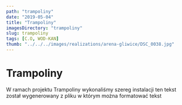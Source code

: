 ```yaml
---
path: "trampoliny"
date: "2019-05-04"
title: "Trampoliny"
imagesDirectory: "trampoliny"
slug: trampoliny
tags: [C.O, WOD-KAN]
thumb: "../../../images/realizations/arena-gliwice/DSC_0038.jpg"
---
```


# Trampoliny

W ramach projektu Trampoliny wykonaliśmy szereg instalacji 
ten tekst został wygenerowany z pliku w którym można formatować tekst

